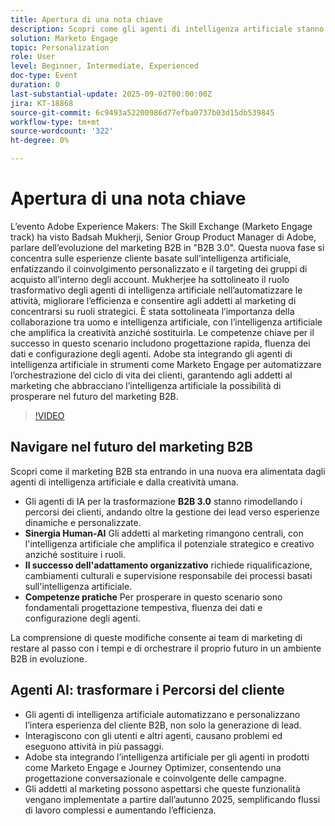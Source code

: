 ```yaml
---
title: Apertura di una nota chiave
description: Scopri come gli agenti di intelligenza artificiale stanno trasformando il marketing B2B in B2B 3.0. Scopri le strategie per migliorare l’efficienza, la personalizzazione e i percorsi dei clienti con Marketo Engage.
solution: Marketo Engage
topic: Personalization
role: User
level: Beginner, Intermediate, Experienced
doc-type: Event
duration: 0
last-substantial-update: 2025-09-02T00:00:00Z
jira: KT-18868
source-git-commit: 6c9493a52200986d77efba0737b03d15db539845
workflow-type: tm+mt
source-wordcount: '322'
ht-degree: 0%

---
```



# Apertura di una nota chiave

L’evento Adobe Experience Makers: The Skill Exchange (Marketo Engage track) ha visto Badsah Mukherji, Senior Group Product Manager di Adobe, parlare dell’evoluzione del marketing B2B in &quot;B2B 3.0&quot;. Questa nuova fase si concentra sulle esperienze cliente basate sull’intelligenza artificiale, enfatizzando il coinvolgimento personalizzato e il targeting dei gruppi di acquisto all’interno degli account. Mukherjee ha sottolineato il ruolo trasformativo degli agenti di intelligenza artificiale nell’automatizzare le attività, migliorare l’efficienza e consentire agli addetti al marketing di concentrarsi su ruoli strategici. È stata sottolineata l’importanza della collaborazione tra uomo e intelligenza artificiale, con l’intelligenza artificiale che amplifica la creatività anziché sostituirla. Le competenze chiave per il successo in questo scenario includono progettazione rapida, fluenza dei dati e configurazione degli agenti. Adobe sta integrando gli agenti di intelligenza artificiale in strumenti come Marketo Engage per automatizzare l’orchestrazione del ciclo di vita dei clienti, garantendo agli addetti al marketing che abbracciano l’intelligenza artificiale la possibilità di prosperare nel futuro del marketing B2B.

>[!VIDEO](https://video.tv.adobe.com/v/3471392/?learn=on&enablevpops)

## Navigare nel futuro del marketing B2B

Scopri come il marketing B2B sta entrando in una nuova era alimentata dagli agenti di intelligenza artificiale e dalla creatività umana.

* Gli agenti di IA per la trasformazione **B2B 3.0** stanno rimodellando i percorsi dei clienti, andando oltre la gestione dei lead verso esperienze dinamiche e personalizzate.
* **Sinergia Human-AI** Gli addetti al marketing rimangono centrali, con l&#39;intelligenza artificiale che amplifica il potenziale strategico e creativo anziché sostituire i ruoli.
* **Il successo dell&#39;adattamento organizzativo** richiede riqualificazione, cambiamenti culturali e supervisione responsabile dei processi basati sull&#39;intelligenza artificiale.
* **Competenze pratiche** Per prosperare in questo scenario sono fondamentali progettazione tempestiva, fluenza dei dati e configurazione degli agenti.

La comprensione di queste modifiche consente ai team di marketing di restare al passo con i tempi e di orchestrare il proprio futuro in un ambiente B2B in evoluzione.

## Agenti AI: trasformare i Percorsi del cliente

* Gli agenti di intelligenza artificiale automatizzano e personalizzano l’intera esperienza del cliente B2B, non solo la generazione di lead.
* Interagiscono con gli utenti e altri agenti, causano problemi ed eseguono attività in più passaggi.
* Adobe sta integrando l’intelligenza artificiale per gli agenti in prodotti come Marketo Engage e Journey Optimizer, consentendo una progettazione conversazionale e coinvolgente delle campagne.
* Gli addetti al marketing possono aspettarsi che queste funzionalità vengano implementate a partire dall’autunno 2025, semplificando flussi di lavoro complessi e aumentando l’efficienza.
